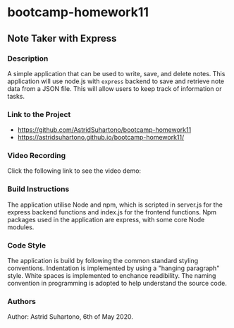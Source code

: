 # bootcamp-homework11

## Note Taker with Express

### Description

A simple application that can be used to write, save, and delete notes. This application will use node.js with `express` backend to save and retrieve note data from a JSON file. This will allow users to keep track of information or tasks.

### Link to the Project

* https://github.com/AstridSuhartono/bootcamp-homework11
* https://astridsuhartono.github.io/bootcamp-homework11/

### Video Recording

Click the following link to see the video demo: 

### Build Instructions

The application utilise Node and npm, which is scripted in server.js for the express backend functions and index.js for the frontend functions. Npm packages used in the application are express, with some core Node modules.


### Code Style
The application is build by following the common standard styling conventions. Indentation is implemented by using a "hanging paragraph" style. 
White spaces is implemented to enchance readibility. The naming convention in programming is adopted to help understand the source code.

### Authors

Author: Astrid Suhartono, 6th of May 2020.
